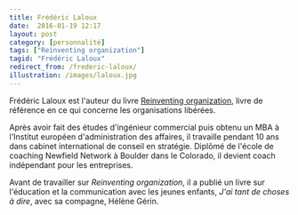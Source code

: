 ```yaml
---
title: Frédéric Laloux
date:  2016-01-19 12:17
layout: post
category: [personnalité]
tags: ["Reinventing organization"]
tagid: "Frédéric Laloux"
redirect_from: /frederic-laloux/
illustration: /images/laloux.jpg
---
```


Frédéric Laloux est l'auteur du livre [Reinventing organization](/reinventing-organization/), livre de référence en ce qui concerne les organisations libérées.

Après avoir fait des études d'ingénieur commercial puis obtenu un MBA à l'Institut européen d'administration des affaires, il travaille pendant 10 ans dans cabinet international de conseil en stratégie. Diplômé de l'école de coaching Newfield Network à Boulder dans le Colorado, il devient coach indépendant pour les entreprises.

Avant de travailler sur *Reinventing organization*, il a publié un livre sur l'éducation et la communication avec les jeunes enfants, *J'ai tant de choses à dire*, avec sa compagne, Hélène Gérin.
